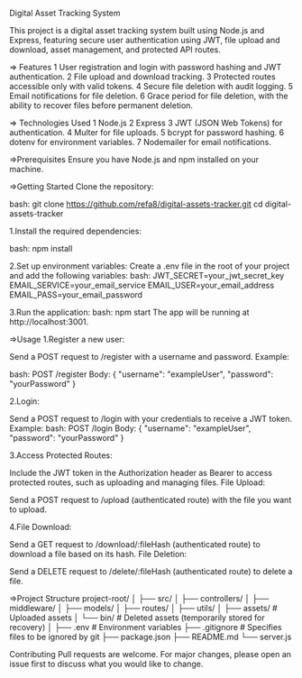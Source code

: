 Digital Asset Tracking System

This project is a digital asset tracking system built using Node.js and Express,
featuring secure user authentication using JWT, file upload and download,
asset management, and protected API routes.

=> Features
1 User registration and login with password hashing and JWT authentication.
2 File upload and download tracking.
3 Protected routes accessible only with valid tokens.
4 Secure file deletion with audit logging.
5 Email notifications for file deletion.
6 Grace period for file deletion, with the ability to recover files before permanent deletion.

=> Technologies Used
1 Node.js
2 Express
3 JWT (JSON Web Tokens) for authentication.
4 Multer for file uploads.
5 bcrypt for password hashing.
6 dotenv for environment variables.
7 Nodemailer for email notifications.

=>Prerequisites
Ensure you have Node.js and npm installed on your machine.

=>Getting Started
Clone the repository:

bash:
git clone https://github.com/refa8/digital-assets-tracker.git
cd digital-assets-tracker


1.Install the required dependencies:

bash:
npm install

2.Set up environment variables:
Create a .env file in the root of your project and add the following variables:
bash:
JWT_SECRET=your_jwt_secret_key
EMAIL_SERVICE=your_email_service
EMAIL_USER=your_email_address
EMAIL_PASS=your_email_password

3.Run the application:
bash:
npm start
The app will be running at http://localhost:3001.

=>Usage
1.Register a new user:

Send a POST request to /register with a username and password.
Example:

bash:
POST /register
Body: {
  "username": "exampleUser",
  "password": "yourPassword"
}

2.Login:

Send a POST request to /login with your credentials to receive a JWT token.
Example:
bash:
POST /login
Body: {
  "username": "exampleUser",
  "password": "yourPassword"
}

3.Access Protected Routes:

Include the JWT token in the Authorization header as Bearer <token> to access protected routes, such as uploading and managing files.
File Upload:

Send a POST request to /upload (authenticated route) with the file you want to upload.

4.File Download:

Send a GET request to /download/:fileHash (authenticated route) to download a file based on its hash.
File Deletion:

Send a DELETE request to /delete/:fileHash (authenticated route) to delete a file.

=>Project Structure
project-root/
│
├── src/
│   ├── controllers/
│   ├── middleware/
│   ├── models/
│   ├── routes/
│   ├── utils/
│   ├── assets/              # Uploaded assets
│   └── bin/                 # Deleted assets (temporarily stored for recovery)
│
├── .env                     # Environment variables
├── .gitignore                # Specifies files to be ignored by git
├── package.json
├── README.md
└── server.js


Contributing
Pull requests are welcome. For major changes, please open an issue first to discuss what you would like to change.